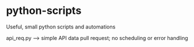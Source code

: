 # python-scripts
Useful, small python scripts and automations

api_req.py --> simple API data pull request; no scheduling or error handling

